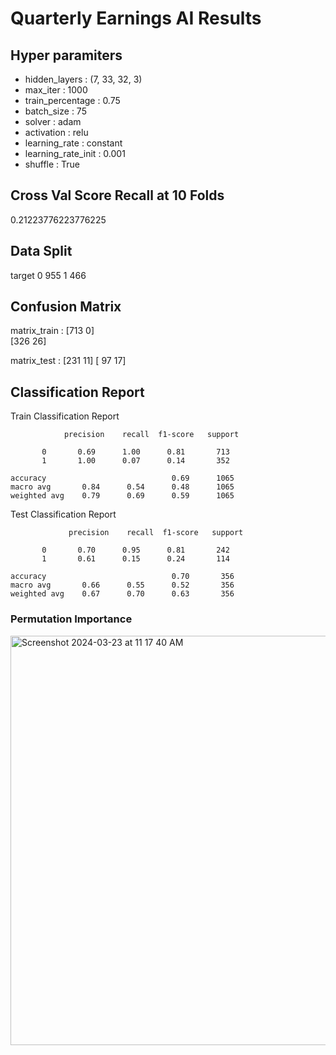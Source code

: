 # Quarterly Earnings AI Results

## Hyper paramiters
- hidden_layers :	(7, 33, 32, 3)
- max_iter : 1000
- train_percentage : 0.75
- batch_size : 75
- solver : adam
- activation : relu
- learning_rate :	constant
- learning_rate_init : 0.001
- shuffle :	True

## Cross Val Score Recall at 10 Folds
0.21223776223776225

## Data Split
target
0    955
1    466

## Confusion Matrix
matrix_train :
[713   0]    
[326  26]    

matrix_test :
[231  11]
[ 97  17]

## Classification Report
Train Classification Report

                precision    recall  f1-score   support

           0       0.69      1.00      0.81       713
           1       1.00      0.07      0.14       352

    accuracy                            0.69      1065
    macro avg       0.84      0.54      0.48      1065
    weighted avg    0.79      0.69      0.59      1065

Test Classification Report

                 precision    recall  f1-score   support

           0       0.70      0.95      0.81       242
           1       0.61      0.15      0.24       114

    accuracy                            0.70       356
    macro avg       0.66      0.55      0.52       356
    weighted avg    0.67      0.70      0.63       356

### Permutation Importance
<img width="655" alt="Screenshot 2024-03-23 at 11 17 40 AM" src="https://github.com/joel-1080p/earnings_ai/assets/156847809/865e94ff-6e30-4c49-a36c-47aab888526a">



